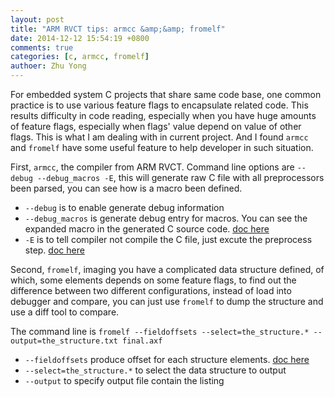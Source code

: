 ```yaml
---
layout: post
title: "ARM RVCT tips: armcc &amp;&amp; fromelf"
date: 2014-12-12 15:54:19 +0800
comments: true
categories: [c, armcc, fromelf]
authoer: Zhu Yong
---
```


For embedded system C projects that share same code base, one common practice is to use various feature flags to encapsulate related code. This results difficulty in code reading, especially when you have huge amounts of feature flags, especially when flags' value depend on value of other flags. This is what I am dealing with in current project. And I found `armcc` and `fromelf` have some useful feature to help developer in such situation. 

First, `armcc`, the compiler from ARM RVCT. Command line options are `--debug --debug_macros -E`, this will generate raw C file with all preprocessors been parsed, you can see how is a macro been defined. 

* `--debug` is to enable generate debug information
* `--debug_macros` is generate debug entry for macros. You can see the expanded macro in the generated C source code. [doc here](http://infocenter.arm.com/help/index.jsp?topic=/com.arm.doc.dui0491h/CIHHDEAA.html)
* `-E` is to tell compiler not compile the C file, just excute the preprocess step. [doc here](http://infocenter.arm.com/help/index.jsp?topic=/com.arm.doc.dui0491h/CIHIDBBG.html) 

Second, `fromelf`, imaging you have a complicated data structure defined, of which, some elements depends on some feature flags, to find out the difference between two different configurations, instead of load into debugger and compare, you can just use `fromelf` to dump the structure and use a diff tool to compare. 

The command line is `fromelf --fieldoffsets --select=the_structure.* --output=the_structure.txt final.axf `

* `--fieldoffsets` produce offset for each structure elements. [doc here](http://infocenter.arm.com/help/index.jsp?topic=/com.arm.doc.dui0477i/BABJBGBH.html)
* `--select=the_structure.*` to select the data structure to output
* `--output` to specify output file contain the listing


